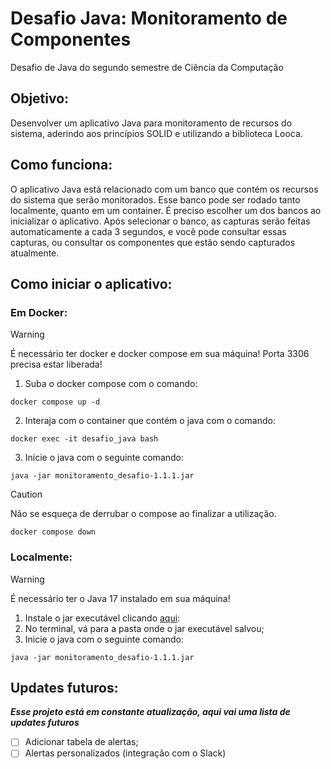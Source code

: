 # Desafio Java: Monitoramento de Componentes
Desafio de Java do segundo semestre de Ciência da Computação

## Objetivo:
Desenvolver um aplicativo Java para monitoramento de recursos do sistema, aderindo aos princípios SOLID e utilizando a biblioteca Looca.

## Como funciona:
O aplicativo Java está relacionado com um banco que contém os recursos do sistema que serão monitorados. Esse banco pode ser rodado tanto localmente, quanto em um container.
É preciso escolher um dos bancos ao inicializar o aplicativo. Após selecionar o banco, as capturas serão feitas automaticamente a cada 3 segundos, e você pode consultar essas capturas, ou consultar os componentes que estão sendo capturados atualmente.

## Como iniciar o aplicativo:
### Em Docker:

> [!WARNING]
> É necessário ter docker e docker compose em sua máquina!
> Porta 3306 precisa estar liberada!

  1. Suba o docker compose com o comando:
```
docker compose up -d
```

  2. Interaja com o container que contém o java com o comando:
```
docker exec -it desafio_java bash
```

  3. Inicie o java com o seguinte comando:
```
java -jar monitoramento_desafio-1.1.1.jar
```

> [!CAUTION]
> Não se esqueça de derrubar o compose ao finalizar a utilização.
> ```
> docker compose down
> ```

### Localmente:

> [!WARNING]
> É necessário ter o Java 17 instalado em sua máquina!

  1. Instale o jar executável clicando [aqui](https://github.com/giomenezes/monitoramento_desafio/releases/download/1.1.1/monitoramento_desafio-1.1.1.jar):
  2. No terminal, vá para a pasta onde o jar executável salvou;
  3. Inicie o java com o seguinte comando:
```
java -jar monitoramento_desafio-1.1.1.jar
```

## Updates futuros:
***Esse projeto está em constante atualização, aqui vai uma lista de updates futuros***
  - [ ] Adicionar tabela de alertas;
  - [ ] Alertas personalizados (integração com o Slack)

[^1]: Projeto similar: [monitoramento de processos](https://github.com/giomenezes/monitoramento-processos)

